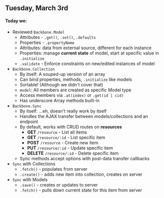 ## Tuesday, March 3rd

#### Today we:

* Reviewed `Backbone.Model`
    * Attributes - `.get()`, `.set()`, `.defaults`
    * Properties - `.propertyName`
    * Attributes: data from external source, different for each instance
    * Properties: manage **current state** of model, start at specific value in `.initialize`
    * `.validate` - Enforce constraints on new/edited instances of model
* `Backbone.Collection`
    * By itself: A souped-up version of an array
    * Can bind properties, methods, `.initialize` like models
    * Sortable! (Although we didn't cover that)
    * `model`: All members are created as specific Model type
    * Access members via `.at(index)` or `.get(id | cid)`
    * Has underscore Array methods built-in
* `Backbone.Sync`
    * By itself: ...eh, doesn't really work by itself
    * Handles the AJAX transfer between models/collections and an endpoint
    * By default, works with CRUD routes on **resources**
        * **GET** `/resource` - List all items
        * **GET** `/resource/:id` - List specific item
        * **POST** `/resource` - Create new item
        * **PUT** `/resource/:id` - Update specific item
        * **DELETE** `/resource/:id` - Delete specific item
   * Sync methods accept options with post-data transfer callbacks
* `Sync` with Collections
    * `.fetch()` - populates from server
    * `.create()` - adds new item into collection, creates on server
* `Sync` with Models
    * `.save()` - creates or updates to server
    * `.fetch()` - pulls down current state for this item from server

